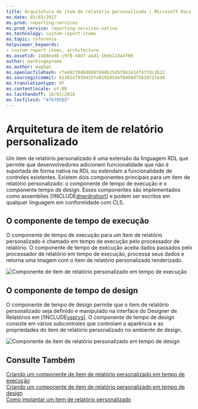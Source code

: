 ```yaml
---
title: Arquitetura de item de relatório personalizado | Microsoft Docs
ms.date: 03/03/2017
ms.prod: reporting-services
ms.prod_service: reporting-services-native
ms.technology: custom-report-items
ms.topic: reference
helpviewer_keywords:
- custom report items, architecture
ms.assetid: 2a88ea46-c9f8-4dd7-aad1-16de11da4f06
author: markingmyname
ms.author: maghan
ms.openlocfilehash: cfe60270d68886f498b25d5f9b161df4f7dc2622
ms.sourcegitcommit: 61381ef939415fe019285def9450d7583df1fed0
ms.translationtype: HT
ms.contentlocale: pt-BR
ms.lasthandoff: 10/01/2018
ms.locfileid: "47670565"
---
```

# <a name="custom-report-item-architecture"></a>Arquitetura de item de relatório personalizado
  Um item de relatório personalizado é uma extensão da linguagem RDL que permite que desenvolvedores adicionem funcionalidade que não é suportada de forma nativa na RDL ou estendam a funcionalidade de controles existentes. Existem dois componentes principais para um item de relatório personalizado: o componente de tempo de execução e o componente tempo de design. Esses componentes são implementados como assemblies [!INCLUDE[dnprdnshort](../../includes/dnprdnshort-md.md)] e podem ser escritos em qualquer linguagem em conformidade com CLS.  
  
## <a name="the-run-time-component"></a>O componente de tempo de execução  
 O componente de tempo de execução para um item de relatório personalizado é chamado em tempo de execução pelo processador de relatório. O componente de tempo de execução aceita dados passados pelo processador de relatório em tempo de execução, processa seus dados e retorna uma imagem com o item de relatório personalizado renderizado.  
  
 ![Componente de item de relatório personalizado em tempo de execução](../../reporting-services/custom-report-items/media/customreportitemrun-timecomponentarchitecture.gif "Componente de item de relatório personalizado em tempo de execução")  
  
## <a name="the-design-time-component"></a>O componente de tempo de design  
 O componente de tempo de design permite que o item de relatório personalizado seja definido e manipulado na interface do Designer de Relatórios em [!INCLUDE[vsprvs](../../includes/vsprvs-md.md)]. O componente de tempo de design consiste em vários subcontroles que controlam a aparência e as propriedades do item de relatório personalizado no ambiente de design.  
  
 ![Componente de item de relatório personalizado em tempo de design](../../reporting-services/custom-report-items/media/customreportitemdesign-timecomponentarchitecture.gif "Componente de item de relatório personalizado em tempo de design")  
  
## <a name="see-also"></a>Consulte Também  
 [Criando um componente de item de relatório personalizado em tempo de execução](../../reporting-services/custom-report-items/creating-a-custom-report-item-run-time-component.md)   
 [Criando um componente de item de relatório personalizado em tempo de design](../../reporting-services/custom-report-items/creating-a-custom-report-item-design-time-component.md)   
 [Como implantar um item de relatório personalizado](../../reporting-services/custom-report-items/how-to-deploy-a-custom-report-item.md)  
  
  
